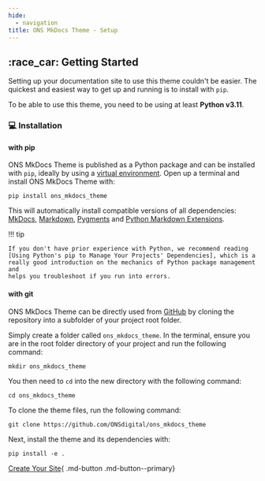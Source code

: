 ```yaml
---
hide:
  - navigation
title: ONS MkDocs Theme - Setup
---
```


<style>
  .md-typeset h1,
  .md-content__button {
    display: none;
  }
</style>

<style> .md-typeset h1 { display: none; } .md-main__inner { margin-top: 0px; } .md-content__button { display: none; } </style>

## :race_car: Getting Started

Setting up your documentation site to use this theme couldn't be easier. The quickest and easiest way to get up and running is to install with `pip`.

To be able to use this theme, you need to be using at least **Python v3.11**.

### :computer: Installation

#### with pip

ONS MkDocs Theme is published as a Python package and can be installed with
`pip`, ideally by using a [virtual environment]. Open up a terminal and install
ONS MkDocs Theme with:

```
pip install ons_mkdocs_theme
```

This will automatically install compatible versions of all dependencies:
[MkDocs], [Markdown], [Pygments] and [Python Markdown Extensions][Python Markdown Extensions].

!!! tip

    If you don't have prior experience with Python, we recommend reading
    [Using Python's pip to Manage Your Projects' Dependencies], which is a
    really good introduction on the mechanics of Python package management and
    helps you troubleshoot if you run into errors.

#### with git

ONS MkDocs Theme can be directly used from [GitHub] by cloning the
repository into a subfolder of your project root folder.

Simply create a folder called `ons_mkdocs_theme`. In the terminal, ensure you are in the root folder directory of your project and run the following command:

```
mkdir ons_mkdocs_theme
```

You then need to `cd` into the new directory with the following command:

```
cd ons_mkdocs_theme
```

To clone the theme files, run the following command:

```
git clone https://github.com/ONSdigital/ons_mkdocs_theme
```

Next, install the theme and its dependencies with:

```
pip install -e .
```

[Create Your Site][create]{ .md-button .md-button--primary}

[GitHub]: https://github.com/ONSdigital/ons_mkdocs_theme
[virtual environment]: https://realpython.com/what-is-pip/#using-pip-in-a-python-virtual-environment
[semantic versioning]: https://semver.org/
[MkDocs]: https://mkdocs.org
[Markdown]: https://python-markdown.github.io/
[Pygments]: https://pygments.org/
[Python Markdown Extensions]: https://facelessuser.github.io/pymdown-extensions/
[Using Python's pip to Manage Your Projects' Dependencies]: https://realpython.com/what-is-pip/
[create]: creating-your-site.md
